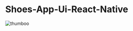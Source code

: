 # Shoes-App-Ui-React-Native



![thumboo](https://user-images.githubusercontent.com/77012663/128982708-dff56855-b9ec-4843-a1f7-fc1b192bf132.jpg)
